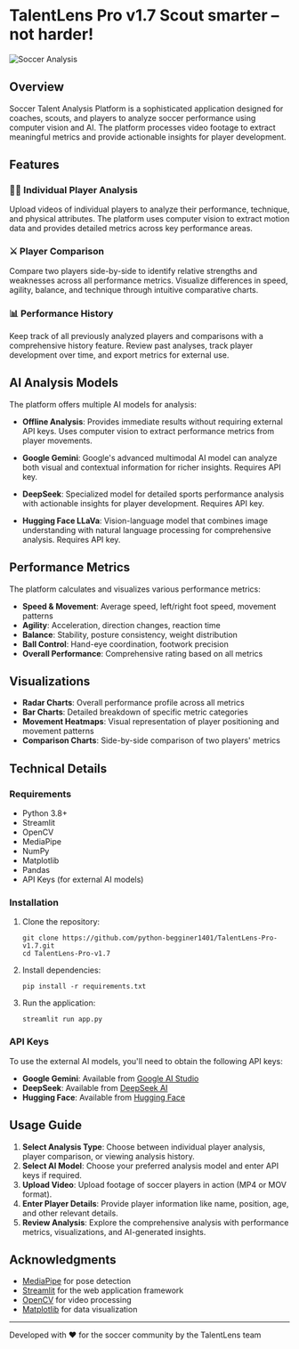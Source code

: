 # TalentLens Pro v1.7 Scout smarter – not harder!

![Soccer Analysis](https://images.unsplash.com/photo-1519823038424-f8dbabca95f1?auto=format&w=800)

## Overview

Soccer Talent Analysis Platform is a sophisticated application designed for coaches, scouts, and players to analyze soccer performance using computer vision and AI. The platform processes video footage to extract meaningful metrics and provide actionable insights for player development.

## Features

### 🏃‍♂️ Individual Player Analysis
Upload videos of individual players to analyze their performance, technique, and physical attributes. The platform uses computer vision to extract motion data and provides detailed metrics across key performance areas.

### ⚔️ Player Comparison
Compare two players side-by-side to identify relative strengths and weaknesses across all performance metrics. Visualize differences in speed, agility, balance, and technique through intuitive comparative charts.

### 📊 Performance History
Keep track of all previously analyzed players and comparisons with a comprehensive history feature. Review past analyses, track player development over time, and export metrics for external use.

## AI Analysis Models

The platform offers multiple AI models for analysis:

- **Offline Analysis**: Provides immediate results without requiring external API keys. Uses computer vision to extract performance metrics from player movements.

- **Google Gemini**: Google's advanced multimodal AI model can analyze both visual and contextual information for richer insights. Requires API key.

- **DeepSeek**: Specialized model for detailed sports performance analysis with actionable insights for player development. Requires API key.

- **Hugging Face LLaVa**: Vision-language model that combines image understanding with natural language processing for comprehensive analysis. Requires API key.

## Performance Metrics

The platform calculates and visualizes various performance metrics:

- **Speed & Movement**: Average speed, left/right foot speed, movement patterns
- **Agility**: Acceleration, direction changes, reaction time
- **Balance**: Stability, posture consistency, weight distribution
- **Ball Control**: Hand-eye coordination, footwork precision
- **Overall Performance**: Comprehensive rating based on all metrics

## Visualizations

- **Radar Charts**: Overall performance profile across all metrics
- **Bar Charts**: Detailed breakdown of specific metric categories
- **Movement Heatmaps**: Visual representation of player positioning and movement patterns
- **Comparison Charts**: Side-by-side comparison of two players' metrics

## Technical Details

### Requirements

- Python 3.8+
- Streamlit
- OpenCV
- MediaPipe
- NumPy
- Matplotlib
- Pandas
- API Keys (for external AI models)

### Installation

1. Clone the repository:
   ```
   git clone https://github.com/python-begginer1401/TalentLens-Pro-v1.7.git
   cd TalentLens-Pro-v1.7

   ```

2. Install dependencies:
   ```
   pip install -r requirements.txt
   ```

3. Run the application:
   ```
   streamlit run app.py
   ```

### API Keys

To use the external AI models, you'll need to obtain the following API keys:

- **Google Gemini**: Available from [Google AI Studio](https://ai.google.dev/)
- **DeepSeek**: Available from [DeepSeek AI](https://www.deepseek.ai/)
- **Hugging Face**: Available from [Hugging Face](https://huggingface.co/settings/tokens)

## Usage Guide

1. **Select Analysis Type**: Choose between individual player analysis, player comparison, or viewing analysis history.
2. **Select AI Model**: Choose your preferred analysis model and enter API keys if required.
3. **Upload Video**: Upload footage of soccer players in action (MP4 or MOV format).
4. **Enter Player Details**: Provide player information like name, position, age, and other relevant details.
5. **Review Analysis**: Explore the comprehensive analysis with performance metrics, visualizations, and AI-generated insights.

## Acknowledgments

- [MediaPipe](https://github.com/google/mediapipe) for pose detection
- [Streamlit](https://streamlit.io/) for the web application framework
- [OpenCV](https://opencv.org/) for video processing
- [Matplotlib](https://matplotlib.org/) for data visualization

---

Developed with ❤️ for the soccer community by the TalentLens team
